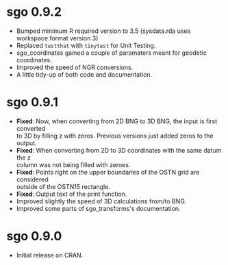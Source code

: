 # sgo 0.9.2

- Bumped minimum R required version to 3.5 (sysdata.rda uses workspace format version 3)
- Replaced `testthat` with `tinytest` for Unit Testing.
- sgo_coordinates gained a couple of paramaters meant for geodetic coordinates.
- Improved the speed of NGR conversions.
- A little tidy-up of both code and documentation.


# sgo 0.9.1

- **Fixed**: Now, when converting from 2D BNG to 3D BNG, the input is first converted  
  to 3D  by filling z with zeros. Previous versions just added zeros to the output.
- **Fixed**: When converting from 2D to 3D coordinates with the same datum the z  
  column was not  being filled with zeroes.
- **Fixed**: Points right on the upper boundaries of the OSTN grid are considered   
  outside of the OSTN15 rectangle.
- **Fixed**: Output text of the print function.
- Improved slightly the speed of 3D calculations from/to BNG.
- Improved some parts of sgo_transforms's documentation.


# sgo 0.9.0

- Initial release on CRAN.
